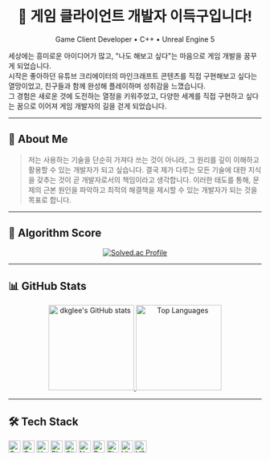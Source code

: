 <!-- 헤더 -->
<div align="center">

# 👋 게임 클라이언트 개발자 이득구입니다!

<span>Game Client Developer • C++ • Unreal Engine 5</span>

</div>

세상에는 흥미로운 아이디어가 많고, "나도 해보고 싶다"는 마음으로 게임 개발을 꿈꾸게 되었습니다.<br>
시작은 좋아하던 유튜브 크리에이터의 마인크래프트 콘텐츠를 직접 구현해보고 싶다는 열망이었고, 친구들과 함께 완성해 플레이하며 성취감을 느꼈습니다.<br>
그 경험은 새로운 것에 도전하는 열정을 키워주었고, 다양한 세계를 직접 구현하고 싶다는 꿈으로 이어져 게임 개발자의 길을 걷게 되었습니다.

---

## 🧑 About Me

> 저는 사용하는 기술을 단순히 가져다 쓰는 것이 아니라, 그 원리를 깊이 이해하고 활용할 수 있는 개발자가 되고 싶습니다. 결국 제가 다루는 모든 기술에 대한 지식을 갖추는 것이 곧 개발자로서의 책임이라고 생각합니다. 이러한 태도를 통해, 문제의 근본 원인을 파악하고 최적의 해결책을 제시할 수 있는 개발자가 되는 것을 목표로 합니다.

---

## 🏅 Algorithm Score
<div align="center">
  
[![Solved.ac Profile](http://mazassumnida.wtf/api/v2/generate_badge?boj=ideade9)](https://solved.ac/ideade9)

</div>

---

## 📊 GitHub Stats
<!-- 카드 2개를 가로로 배치 (테이블 없이) -->
<p align="center">
  <a href="https://github.com/anuraghazra/github-readme-stats">
    <img
      src="https://github-readme-stats.vercel.app/api?username=dkglee&show_icons=true&theme=default&bg_color=ffffff&title_color=0f172a&text_color=0f172a&icon_color=0f172a&border_color=e5e7eb&include_all_commits=true&count_private=true"
      alt="dkglee's GitHub stats" height="170" />
  </a>
  <a href="https://github.com/anuraghazra/github-readme-stats">
    <img
      src="https://github-readme-stats.vercel.app/api/top-langs/?username=dkglee&layout=compact&langs_count=8&card_width=320&theme=default&bg_color=ffffff&title_color=0f172a&text_color=0f172a&icon_color=0f172a&border_color=e5e7eb"
      alt="Top Languages" height="170" />
  </a>
</p>

---

## 🛠 Tech Stack
<p align="left">
  <img src="https://img.shields.io/badge/C%2B%2B-00599C?logo=c%2B%2B&logoColor=white" height="24" alt="C++"/>
  <img src="https://img.shields.io/badge/C-222222?logo=c&logoColor=white" height="24" alt="C"/>
  <img src="https://img.shields.io/badge/Unreal%20Engine%205-0E1128?logo=unrealengine&logoColor=white" height="24" alt="Unreal Engine 5"/>
  <img src="https://img.shields.io/badge/Blueprints-1C1C1C?logo=unrealengine&logoColor=white" height="24" alt="Blueprints"/>
  <img src="https://img.shields.io/badge/Git-F05032?logo=git&logoColor=white" height="24" alt="Git"/>
  <img src="https://img.shields.io/badge/Network%20Programming-0B7285?logo=cloudflare&logoColor=white" height="24" alt="Network Programming"/>
  <img src="https://img.shields.io/badge/Data%20Structures%20%26%20Algorithms-2F6F4E?logo=leetcode&logoColor=white" height="24" alt="Data Structures & Algorithms"/>
  <img src="https://img.shields.io/badge/Rider-000000?logo=rider&logoColor=white" height="24" alt="Rider"/>
  <img src="https://img.shields.io/badge/Visual%20Studio-5C2D91?logo=visualstudio&logoColor=white" height="24" alt="Visual Studio"/>
  <img src="https://img.shields.io/badge/VS%20Code-007ACC?logo=visualstudiocode&logoColor=white" height="24" alt="VS Code"/>
</p>
